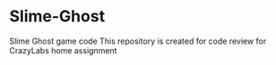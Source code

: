 # Slime-Ghost
Slime Ghost game code
This repository is created for code review for CrazyLabs home assignment 

